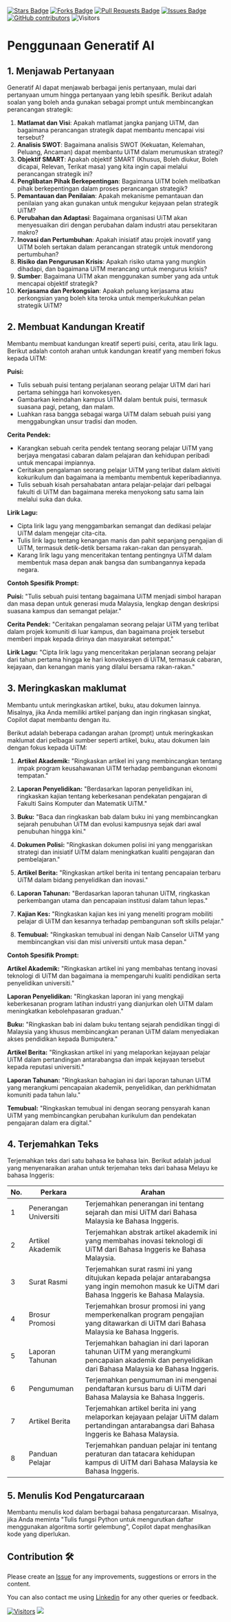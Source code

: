 <a href="https://github.com/drshahizan/ai-tools/stargazers"><img src="https://img.shields.io/github/stars/drshahizan/ai-tools" alt="Stars Badge"/></a>
<a href="https://github.com/drshahizan/ai-tools/network/members"><img src="https://img.shields.io/github/forks/drshahizan/ai-tools" alt="Forks Badge"/></a>
<a href="https://github.com/drshahizan/ai-tools"><img src="https://img.shields.io/github/issues-pr/drshahizan/ai-tools" alt="Pull Requests Badge"/></a>
<a href="https://github.com/drshahizan/ai-tools/issues"><img src="https://img.shields.io/github/issues/drshahizan/ai-tools" alt="Issues Badge"/></a>
<a href="https://github.com/drshahizan/ai-tools/graphs/contributors"><img alt="GitHub contributors" src="https://img.shields.io/github/contributors/drshahizan/ai-tools?color=2b9348"></a>
![Visitors](https://api.visitorbadge.io/api/visitors?path=https%3A%2F%2Fgithub.com%2Fdrshahizan%2Fai-tools&labelColor=%23d9e3f0&countColor=%23697689&style=flat)

# Penggunaan Generatif AI

## 1. Menjawab Pertanyaan
Generatif AI dapat menjawab berbagai jenis pertanyaan, mulai dari pertanyaan umum hingga pertanyaan yang lebih spesifik. Berikut adalah  soalan yang boleh anda gunakan sebagai prompt untuk membincangkan perancangan strategik:

1. **Matlamat dan Visi**: Apakah matlamat jangka panjang UiTM, dan bagaimana perancangan strategik dapat membantu mencapai visi tersebut?
2. **Analisis SWOT**: Bagaimana analisis SWOT (Kekuatan, Kelemahan, Peluang, Ancaman) dapat membantu UiTM dalam merumuskan strategi?
3. **Objektif SMART**: Apakah objektif SMART (Khusus, Boleh diukur, Boleh dicapai, Relevan, Terikat masa) yang kita ingin capai melalui perancangan strategik ini?
4. **Penglibatan Pihak Berkepentingan**: Bagaimana UiTM boleh melibatkan pihak berkepentingan dalam proses perancangan strategik?
5. **Pemantauan dan Penilaian**: Apakah mekanisme pemantauan dan penilaian yang akan gunakan untuk mengukur kejayaan pelan strategik UiTM?
6. **Perubahan dan Adaptasi**: Bagaimana organisasi UiTM akan menyesuaikan diri dengan perubahan dalam industri atau persekitaran makro?
7. **Inovasi dan Pertumbuhan**: Apakah inisiatif atau projek inovatif yang UiTM boleh sertakan dalam perancangan strategik untuk mendorong pertumbuhan?
8. **Risiko dan Pengurusan Krisis**: Apakah risiko utama yang mungkin dihadapi, dan bagaimana UiTM merancang untuk mengurus krisis?
9. **Sumber**: Bagaimana UiTM akan menggunakan sumber yang ada untuk mencapai objektif strategik?
10. **Kerjasama dan Perkongsian**: Apakah peluang kerjasama atau perkongsian yang boleh kita teroka untuk memperkukuhkan pelan strategik UiTM?


## 2. Membuat Kandungan Kreatif
Membantu membuat kandungan kreatif seperti puisi, cerita, atau lirik lagu. Berikut adalah contoh arahan untuk kandungan kreatif yang memberi fokus kepada UiTM:

**Puisi:**

- Tulis sebuah puisi tentang perjalanan seorang pelajar UiTM dari hari pertama sehingga hari konvokesyen.
- Gambarkan keindahan kampus UiTM dalam bentuk puisi, termasuk suasana pagi, petang, dan malam.
- Luahkan rasa bangga sebagai warga UiTM dalam sebuah puisi yang menggabungkan unsur tradisi dan moden.

**Cerita Pendek:**

- Karangkan sebuah cerita pendek tentang seorang pelajar UiTM yang berjaya mengatasi cabaran dalam pelajaran dan kehidupan peribadi untuk mencapai impiannya.
- Ceritakan pengalaman seorang pelajar UiTM yang terlibat dalam aktiviti kokurikulum dan bagaimana ia membantu membentuk keperibadiannya.
- Tulis sebuah kisah persahabatan antara pelajar-pelajar dari pelbagai fakulti di UiTM dan bagaimana mereka menyokong satu sama lain melalui suka dan duka.

**Lirik Lagu:**

- Cipta lirik lagu yang menggambarkan semangat dan dedikasi pelajar UiTM dalam mengejar cita-cita.
- Tulis lirik lagu tentang kenangan manis dan pahit sepanjang pengajian di UiTM, termasuk detik-detik bersama rakan-rakan dan pensyarah.
- Karang lirik lagu yang menceritakan tentang pentingnya UiTM dalam membentuk masa depan anak bangsa dan sumbangannya kepada negara.

**Contoh Spesifik Prompt:**

**Puisi:**
"Tulis sebuah puisi tentang bagaimana UiTM menjadi simbol harapan dan masa depan untuk generasi muda Malaysia, lengkap dengan deskripsi suasana kampus dan semangat pelajar."

**Cerita Pendek:**
"Ceritakan pengalaman seorang pelajar UiTM yang terlibat dalam projek komuniti di luar kampus, dan bagaimana projek tersebut memberi impak kepada dirinya dan masyarakat setempat."

**Lirik Lagu:**
"Cipta lirik lagu yang menceritakan perjalanan seorang pelajar dari tahun pertama hingga ke hari konvokesyen di UiTM, termasuk cabaran, kejayaan, dan kenangan manis yang dilalui bersama rakan-rakan."

## 3. Meringkaskan maklumat
Membantu untuk meringkaskan artikel, buku, atau dokumen lainnya. Misalnya, jika Anda memiliki artikel panjang dan ingin ringkasan singkat, Copilot dapat membantu dengan itu.

Berikut adalah beberapa cadangan arahan (prompt) untuk meringkaskan maklumat dari pelbagai sumber seperti artikel, buku, atau dokumen lain dengan fokus kepada UiTM:

1. **Artikel Akademik:**
   "Ringkaskan artikel ini yang membincangkan tentang impak program keusahawanan UiTM terhadap pembangunan ekonomi tempatan."

2. **Laporan Penyelidikan:**
   "Berdasarkan laporan penyelidikan ini, ringkaskan kajian tentang keberkesanan pendekatan pengajaran di Fakulti Sains Komputer dan Matematik UiTM."

3. **Buku:**
   "Baca dan ringkaskan bab dalam buku ini yang membincangkan sejarah penubuhan UiTM dan evolusi kampusnya sejak dari awal penubuhan hingga kini."

4. **Dokumen Polisi:**
   "Ringkaskan dokumen polisi ini yang menggariskan strategi dan inisiatif UiTM dalam meningkatkan kualiti pengajaran dan pembelajaran."

5. **Artikel Berita:**
   "Ringkaskan artikel berita ini tentang pencapaian terbaru UiTM dalam bidang penyelidikan dan inovasi."

6. **Laporan Tahunan:**
   "Berdasarkan laporan tahunan UiTM, ringkaskan perkembangan utama dan pencapaian institusi dalam tahun lepas."

7. **Kajian Kes:**
   "Ringkaskan kajian kes ini yang meneliti program mobiliti pelajar di UiTM dan kesannya terhadap pembangunan soft skills pelajar."

8. **Temubual:**
   "Ringkaskan temubual ini dengan Naib Canselor UiTM yang membincangkan visi dan misi universiti untuk masa depan."

**Contoh Spesifik Prompt:**

**Artikel Akademik:**
"Ringkaskan artikel ini yang membahas tentang inovasi teknologi di UiTM dan bagaimana ia mempengaruhi kualiti pendidikan serta penyelidikan universiti."

**Laporan Penyelidikan:**
"Ringkaskan laporan ini yang mengkaji keberkesanan program latihan industri yang dianjurkan oleh UiTM dalam meningkatkan kebolehpasaran graduan."

**Buku:**
"Ringkaskan bab ini dalam buku tentang sejarah pendidikan tinggi di Malaysia yang khusus membincangkan peranan UiTM dalam menyediakan akses pendidikan kepada Bumiputera."

**Artikel Berita:**
"Ringkaskan artikel ini yang melaporkan kejayaan pelajar UiTM dalam pertandingan antarabangsa dan impak kejayaan tersebut kepada reputasi universiti."

**Laporan Tahunan:**
"Ringkaskan bahagian ini dari laporan tahunan UiTM yang merangkumi pencapaian akademik, penyelidikan, dan perkhidmatan komuniti pada tahun lalu."

**Temubual:**
"Ringkaskan temubual ini dengan seorang pensyarah kanan UiTM yang membincangkan perubahan kurikulum dan pendekatan pengajaran dalam era digital."

## 4. Terjemahkan Teks
Terjemahkan teks dari satu bahasa ke bahasa lain. Berikut adalah jadual yang menyenaraikan arahan untuk terjemahan teks dari  bahasa Melayu ke bahasa Inggeris:

| No. | Perkara               | Arahan                                                                                           |
|-----|-----------------------|--------------------------------------------------------------------------------------------------|
| 1   | Penerangan Universiti | Terjemahkan penerangan ini tentang sejarah dan misi UiTM dari Bahasa Malaysia ke Bahasa Inggeris. |
| 2   | Artikel Akademik      | Terjemahkan abstrak artikel akademik ini yang membahas inovasi teknologi di UiTM dari Bahasa Inggeris ke Bahasa Malaysia. |
| 3   | Surat Rasmi           | Terjemahkan surat rasmi ini yang ditujukan kepada pelajar antarabangsa yang ingin memohon masuk ke UiTM dari Bahasa Inggeris ke Bahasa Malaysia. |
| 4   | Brosur Promosi        | Terjemahkan brosur promosi ini yang memperkenalkan program pengajian yang ditawarkan di UiTM dari Bahasa Malaysia ke Bahasa Inggeris. |
| 5   | Laporan Tahunan       | Terjemahkan bahagian ini dari laporan tahunan UiTM yang merangkumi pencapaian akademik dan penyelidikan dari Bahasa Malaysia ke Bahasa Inggeris. |
| 6   | Pengumuman            | Terjemahkan pengumuman ini mengenai pendaftaran kursus baru di UiTM dari Bahasa Malaysia ke Bahasa Inggeris. |
| 7   | Artikel Berita        | Terjemahkan artikel berita ini yang melaporkan kejayaan pelajar UiTM dalam pertandingan antarabangsa dari Bahasa Inggeris ke Bahasa Malaysia. |
| 8   | Panduan Pelajar       | Terjemahkan panduan pelajar ini tentang peraturan dan tatacara kehidupan kampus di UiTM dari Bahasa Malaysia ke Bahasa Inggeris. |

## 5. Menulis Kod Pengaturcaraan
Membantu menulis kod dalam berbagai bahasa pengaturcaraan. Misalnya, jika Anda meminta "Tulis fungsi Python untuk mengurutkan daftar menggunakan algoritma sortir gelembung", Copilot dapat menghasilkan kode yang diperlukan.


## Contribution 🛠️
Please create an [Issue](https://github.com/drshahizan/ai-tools/issues) for any improvements, suggestions or errors in the content.

You can also contact me using [Linkedin](https://www.linkedin.com/in/drshahizan/) for any other queries or feedback.

[![Visitors](https://api.visitorbadge.io/api/visitors?path=https%3A%2F%2Fgithub.com%2Fdrshahizan&labelColor=%23697689&countColor=%23555555&style=plastic)](https://visitorbadge.io/status?path=https%3A%2F%2Fgithub.com%2Fdrshahizan)
![](https://hit.yhype.me/github/profile?user_id=81284918)



